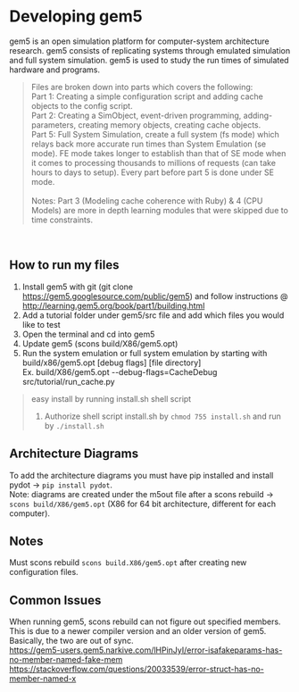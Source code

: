 # Developing gem5
gem5 is an open simulation platform for computer-system architecture research. gem5 consists of replicating systems through emulated simulation and full system simulation. gem5 is used to study the run times of simulated hardware and programs.

> Files are broken down into parts which covers the following: 
> <br> Part 1: Creating a simple configuration script and adding cache objects to the config script.
> <br> Part 2: Creating a SimObject, event-driven programming, adding-parameters, creating memory objects, creating cache objects.
> <br> Part 5: Full System Simulation, create a full system (fs mode) which relays back more accurate run times than System Emulation (se mode). FE mode takes longer to establish than that of SE mode when it comes to processing thousands to millions of requests (can take hours to days to setup). Every part before part 5 is done under SE mode. <br><br>
> Notes: Part 3 (Modeling cache coherence with Ruby) & 4 (CPU Models) are more in depth learning modules that were skipped due to time constraints. 

<br>

## How to run my files

1. Install gem5 with git (git clone https://gem5.googlesource.com/public/gem5) and follow instructions @ http://learning.gem5.org/book/part1/building.html
2. Add a tutorial folder under gem5/src file and add which files you would like to test
3. Open the terminal and cd into gem5
4. Update gem5 (scons build/X86/gem5.opt)
5. Run the system emulation or full system emulation by starting with build/x86/gem5.opt [debug flags] [file directory]<br>
	Ex. build/X86/gem5.opt --debug-flags=CacheDebug src/tutorial/run_cache.py

> easy install by running install.sh shell script
> 1. Authorize shell script install.sh by `chmod 755 install.sh` and run by `./install.sh`

## Architecture Diagrams
To add the architecture diagrams you must have pip installed and install pydot -> `pip install pydot`. 
<br>
Note: diagrams are created under the m5out file after a scons rebuild -> `scons build/X86/gem5.opt` (X86 for 64 bit architecture, different for each computer). 

## Notes
Must scons rebuild `scons build.X86/gem5.opt` after creating new configuration files.

## Common Issues
When running gem5, scons rebuild can not figure out specified members. This is due to a newer compiler version and an older version of gem5. Basically, the two are out of sync. 
<br>https://gem5-users.gem5.narkive.com/lHPinJyI/error-isafakeparams-has-no-member-named-fake-mem
<br>https://stackoverflow.com/questions/20033539/error-struct-has-no-member-named-x

